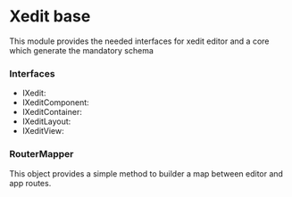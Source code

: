 # Xedit base
This module provides the needed interfaces for xedit editor and a core which generate the mandatory schema

### Interfaces
* IXedit:
* IXeditComponent:
* IXeditContainer:
* IXeditLayout:
* IXeditView: 

### RouterMapper
This object provides a simple method to builder a map between editor and app routes.
